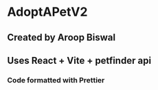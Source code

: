 # AdoptAPetV2

## Created by Aroop Biswal

## Uses React + Vite + petfinder api

### Code formatted with Prettier
